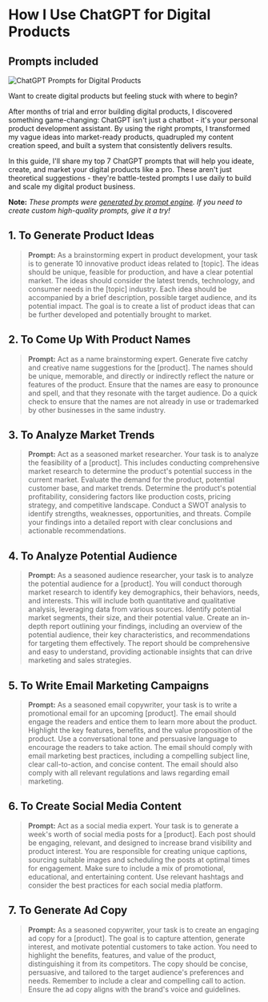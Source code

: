 # How I Use ChatGPT for Digital Products
## Prompts included

![ChatGPT Prompts for Digital Products](https://cdn.sanity.io/images/zc1yyogj/production/1d5822a13f50b4b3e22c444ca3a15cf1246b85b9-1200x630.png?w=1200&q=100)

Want to create digital products but feeling stuck with where to begin?

After months of trial and error building digital products, I discovered something game-changing: ChatGPT isn't just a chatbot - it's your personal product development assistant. By using the right prompts, I transformed my vague ideas into market-ready products, quadrupled my content creation speed, and built a system that consistently delivers results.

In this guide, I'll share my top 7 ChatGPT prompts that will help you ideate, create, and market your digital products like a pro. These aren't just theoretical suggestions - they're battle-tested prompts I use daily to build and scale my digital product business.

**Note:** *These prompts were [generated by prompt engine](https://www.promptengine.cc). If you need to create custom high-quality prompts, give it a try!*

## 1. To Generate Product Ideas

> **Prompt:** As a brainstorming expert in product development, your task is to generate 10 innovative product ideas related to [topic]. The ideas should be unique, feasible for production, and have a clear potential market. The ideas should consider the latest trends, technology, and consumer needs in the [topic] industry. Each idea should be accompanied by a brief description, possible target audience, and its potential impact. The goal is to create a list of product ideas that can be further developed and potentially brought to market.

## 2. To Come Up With Product Names

> **Prompt:** Act as a name brainstorming expert. Generate five catchy and creative name suggestions for the [product]. The names should be unique, memorable, and directly or indirectly reflect the nature or features of the product. Ensure that the names are easy to pronounce and spell, and that they resonate with the target audience. Do a quick check to ensure that the names are not already in use or trademarked by other businesses in the same industry.

## 3. To Analyze Market Trends

> **Prompt:** Act as a seasoned market researcher. Your task is to analyze the feasibility of a [product]. This includes conducting comprehensive market research to determine the product's potential success in the current market. Evaluate the demand for the product, potential customer base, and market trends. Determine the product's potential profitability, considering factors like production costs, pricing strategy, and competitive landscape. Conduct a SWOT analysis to identify strengths, weaknesses, opportunities, and threats. Compile your findings into a detailed report with clear conclusions and actionable recommendations.

## 4. To Analyze Potential Audience

> **Prompt:** As a seasoned audience researcher, your task is to analyze the potential audience for a [product]. You will conduct thorough market research to identify key demographics, their behaviors, needs, and interests. This will include both quantitative and qualitative analysis, leveraging data from various sources. Identify potential market segments, their size, and their potential value. Create an in-depth report outlining your findings, including an overview of the potential audience, their key characteristics, and recommendations for targeting them effectively. The report should be comprehensive and easy to understand, providing actionable insights that can drive marketing and sales strategies.

## 5. To Write Email Marketing Campaigns

> **Prompt:** As a seasoned email copywriter, your task is to write a promotional email for an upcoming [product]. The email should engage the readers and entice them to learn more about the product. Highlight the key features, benefits, and the value proposition of the product. Use a conversational tone and persuasive language to encourage the readers to take action. The email should comply with email marketing best practices, including a compelling subject line, clear call-to-action, and concise content. The email should also comply with all relevant regulations and laws regarding email marketing.

## 6. To Create Social Media Content

> **Prompt:** Act as a social media expert. Your task is to generate a week's worth of social media posts for a [product]. Each post should be engaging, relevant, and designed to increase brand visibility and product interest. You are responsible for creating unique captions, sourcing suitable images and scheduling the posts at optimal times for engagement. Make sure to include a mix of promotional, educational, and entertaining content. Use relevant hashtags and consider the best practices for each social media platform.

## 7. To Generate Ad Copy

> **Prompt:** As a seasoned copywriter, your task is to create an engaging ad copy for a [product]. The goal is to capture attention, generate interest, and motivate potential customers to take action. You need to highlight the benefits, features, and value of the product, distinguishing it from its competitors. The copy should be concise, persuasive, and tailored to the target audience's preferences and needs. Remember to include a clear and compelling call to action. Ensure the ad copy aligns with the brand's voice and guidelines.